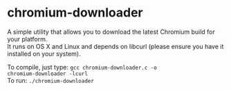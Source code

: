 # chromium-downloader
A simple utility that allows you to download the latest Chromium build for your platform.<br>
It runs on OS X and Linux and depends on libcurl (please ensure you have it installed on your system).

To compile, just type:
  <code>gcc chromium-downloader.c -o chromium-downloader -lcurl</code><br>
To run:
  <code>./chromium-downloader</code><br>
